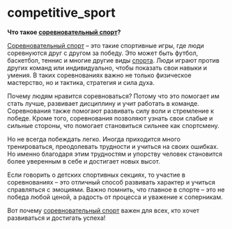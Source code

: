 # competitive_sport

**Что такое [соревновательный спорт](./competitive_sport.md)?**

[Соревновательный спорт](./competitive_sport.md) – это такие спортивные игры, где люди соревнуются друг с другом за победу. Это может быть футбол, баскетбол, теннис и многие другие виды [спорта](./sport.md). Люди играют против других команд или индивидуально, чтобы показать свои навыки и умения. В таких соревнованиях важно не только физическое мастерство, но и тактика, стратегия и сила духа.

Почему людям нравится соревноваться? Потому что это помогает им стать лучше, развивает дисциплину и учит работать в команде. Соревнования также помогают развивать силу воли и стремление к победе. Кроме того, соревнования позволяют узнать свои слабые и сильные стороны, что помогает становиться сильнее как спортсмену.

Но не всегда побеждать легко. Иногда приходится много тренироваться, преодолевать трудности и учиться на своих ошибках. Но именно благодаря этим трудностям и упорству человек становится более уверенным в себе и достигает новых высот.

Если говорить о детских спортивных секциях, то участие в соревнованиях – это отличный способ развивать характер и учиться справляться с эмоциями. Важно помнить, что главное в спорте – это не победа любой ценой, а радость от процесса и уважение к соперникам.

Вот почему [соревновательный спорт](./competitive_sport.md) важен для всех, кто хочет развиваться и достигать успеха!